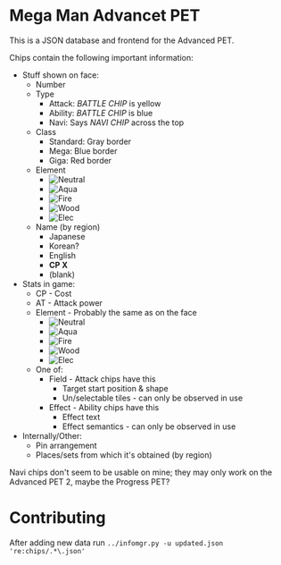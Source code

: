# Mega Man Advancet PET #
This is a JSON database and frontend for the Advanced PET.

Chips contain the following important information:  
* Stuff shown on face:
    - Number
    - Type
        + Attack: _BATTLE CHIP_ is yellow
        + Ability: _BATTLE CHIP_ is blue
        + Navi: Says _NAVI CHIP_ across the top
    - Class
        + Standard: Gray border
        + Mega: Blue border
        + Giga: Red border
    - Element
        + ![Neutral](http://logicplace.com/tools/pet/advanced/images/element-neutral.jpg "Neutral")
        + ![Aqua](http://logicplace.com/tools/pet/advanced/images/element-aqua.jpg "Aqua")
        + ![Fire](http://logicplace.com/tools/pet/advanced/images/element-fire.jpg "Fire")
        + ![Wood](http://logicplace.com/tools/pet/advanced/images/element-wood.jpg "Wood")
        + ![Elec](http://logicplace.com/tools/pet/advanced/images/element-elec.jpg "Electric")
    - Name (by region)
        + Japanese
        + Korean?
        + English
        + **CP X**
        + (blank)
* Stats in game:
    - CP - Cost
    - AT - Attack power
    - Element - Probably the same as on the face
        + ![Neutral](http://logicplace.com/tools/pet/advanced/images/element-neutral.gif "Neutral")
        + ![Aqua](http://logicplace.com/tools/pet/advanced/images/element-aqua.gif "Aqua")
        + ![Fire](http://logicplace.com/tools/pet/advanced/images/element-fire.gif "Fire")
        + ![Wood](http://logicplace.com/tools/pet/advanced/images/element-wood.gif "Wood")
        + ![Elec](http://logicplace.com/tools/pet/advanced/images/element-elec.gif "Electric")
    - One of:
        + Field - Attack chips have this
            * Target start position & shape
            * Un/selectable tiles - can only be observed in use
        + Effect - Ability chips have this
            * Effect text
            * Effect semantics - can only be observed in use
* Internally/Other:
    - Pin arrangement
    - Places/sets from which it's obtained (by region)

Navi chips don't seem to be usable on mine; they may only work on the Advanced PET 2, maybe the Progress PET?

# Contributing #
After adding new data run `../infomgr.py -u updated.json 're:chips/.*\.json'`
